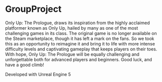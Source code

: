 # GroupProject

Only Up: The Prologue, draws its inspiration from the highly acclaimed platformer known as Only Up, hailed by many as one of the most challenging games in its class. The original game is no longer available on the Steam marketplace, though it has left a mark on the fans. So we took this as an opportunity to reimagine it and bring it to life with more intense difficulty levels and captivating gameplay that keeps players on their toes. With hope, Only Up: The Prologue will be equally challenging and unforgettable both for advanced players and beginners. Good luck, and have a good climb!

Developed with Unreal Engine 5
